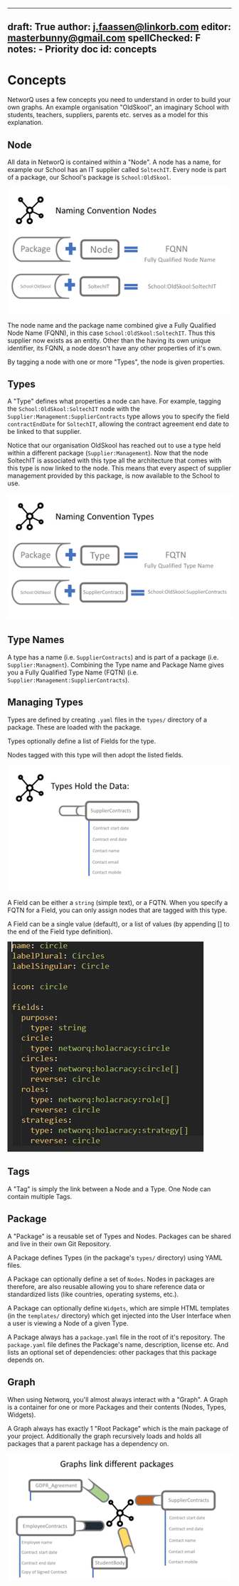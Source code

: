 
---
draft: True
author: j.faassen@linkorb.com
editor: masterbunny@gmail.com
spellChecked: F
notes:  - Priority doc
id: concepts
---

# Concepts

NetworQ uses a few concepts you need to understand in order to build your own graphs. An example organisation "OldSkool", an imaginary School with students, teachers, suppliers, parents etc. serves as a model for this explanation.

## Node

All data in NetworQ is contained within a "Node". A node has a name, for example our School has an IT supplier called `SoltechIT`. Every node is part of a package, our School's package is `School:OldSkool`. 

![Node Naming](/images/ConceptsSlide2.PNG) 

The node name and the package name combined give a Fully Qualified Node Name (FQNN), in this case `School:OldSkool:SoltechIT`. Thus this supplier now exists as an entity. Other than the having its own unique identifier, its FQNN, a node doesn't have any other properties of it's own. 

By tagging a node with one or more "Types", the node is given properties. 

## Types

A "Type" defines what properties a node can have. For example, tagging the `School:OldSkool:SoltechIT` node with the `Supplier:Management:SupplierContracts` type allows you to specify the field `contractEndDate` for `SoltechIT`, allowing the contract agreement end date to be linked to that supplier.

Notice that our organisation OldSkool has reached out to use a type held within a different package (`Supplier:Management`). Now that the node SoltechIT is associated with this type all the architecture that comes with this type is now linked to the node. This means that every aspect of supplier management provided by this package, is now available to the School to use.

![Type Naming](/images/ConceptsSlide3.PNG) 

## Type Names
A type has a name (i.e. `SupplierContracts`) and is part of a package (i.e. `Supplier:Managment`). Combining the Type name and Package Name gives you a Fully Qualified Type Name (FQTN) (i.e. `Supplier:Management:SupplierContracts`).

## Managing Types
Types are defined by creating `.yaml` files in the `types/` directory of a package. These are loaded with the package.

Types optionally define a list of Fields for the type. <!-- Types can also be objects held within the database - yes?--->

Nodes tagged with this type will then adopt the listed fields.

![Graphs link Packages](/images/ConceptsSlide4.PNG) 

A Field can be either a `string` (simple text), or a FQTN. When you specify a FQTN for a Field, you
can only assign nodes that are tagged with this type.

A Field can be a single value (default), or a list of values (by appending [] to the end of the Field type definition).

![Fields with single and multiple values](/images/TypesFields.PNG) 

## Tags

A "Tag" is simply the link between a Node and a Type. One Node can contain multiple Tags.

## Package

A "Package" is a reusable set of Types and Nodes. Packages can be shared and live in their own Git Repository.

A Package defines Types (in the package's `types/` directory) using YAML files.

A Package can optionally define a set of `Nodes`. Nodes in packages are therefore, are also reusable allowing you to share reference data or standardized lists (like countries, operating systems, etc.).

A Package can optionally define `Widgets`, which are simple HTML templates (in the `templates/` directory) which get injected into the User Interface when a user is viewing a Node of a given Type.

A Package always has a `package.yaml` file in the root of it's repository. The `package.yaml` file defines the Package's name, description, license etc. And lists an optional set
of dependencies: other packages that this package depends on.

## Graph

When using Networq, you'll almost always interact with a "Graph". A Graph is a container for one or more Packages and their contents (Nodes, Types, Widgets).

A Graph always has exactly 1 "Root Package" which is the main package of your project. Additionally the graph recursively loads and holds all packages that a parent package has a dependency on.

![Graphs link Packages](/images/ConceptsSlide5.PNG) 